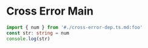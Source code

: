 # Cross Error Main

```ts main
import { num } from '#./cross-error-dep.ts.md:foo'
const str: string = num
console.log(str)
```
